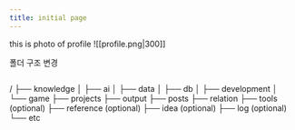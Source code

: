 ```yaml
---
title: initial page
---
```


this is photo of profile
![[profile.png|300]]

폴더 구조 변경
```
```
/
├── knowledge
│   ├── ai
│   ├── data
│   ├── db
│   ├── development
│   └── game
├── projects
├── output
├── posts
├── relation
├── tools (optional)
├── reference (optional)
├── idea (optional)
├── log (optional)
└── etc

